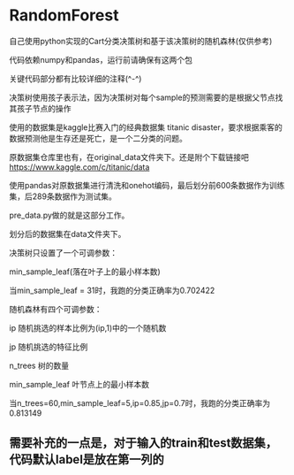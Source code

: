 # RandomForest
自己使用python实现的Cart分类决策树和基于该决策树的随机森林(仅供参考)

代码依赖numpy和pandas，运行前请确保有这两个包

关键代码部分都有比较详细的注释(^-^)

决策树使用孩子表示法，因为决策树对每个sample的预测需要的是根据父节点找其孩子节点的操作


使用的数据集是kaggle比赛入门的经典数据集 titanic disaster，要求根据乘客的数据预测他是生存还是死亡，是一个二分类的问题。

原数据集仓库里也有，在original_data文件夹下。还是附个下载链接吧 https://www.kaggle.com/c/titanic/data


使用pandas对原数据集进行清洗和onehot编码，最后划分前600条数据作为训练集，后289条数据作为测试集。

pre_data.py做的就是这部分工作。

划分后的数据集在data文件夹下。


决策树只设置了一个可调参数：

min_sample_leaf(落在叶子上的最小样本数)

当min_sample_leaf = 31时，我跑的分类正确率为0.702422


随机森林有四个可调参数：

ip 随机挑选的样本比例为(ip,1)中的一个随机数

jp 随机挑选的特征比例

n_trees 树的数量

min_sample_leaf 叶节点上的最小样本数

当n_trees=60,min_sample_leaf=5,ip=0.85,jp=0.7时，我跑的分类正确率为0.813149

## 需要补充的一点是，对于输入的train和test数据集，代码默认label是放在第一列的
